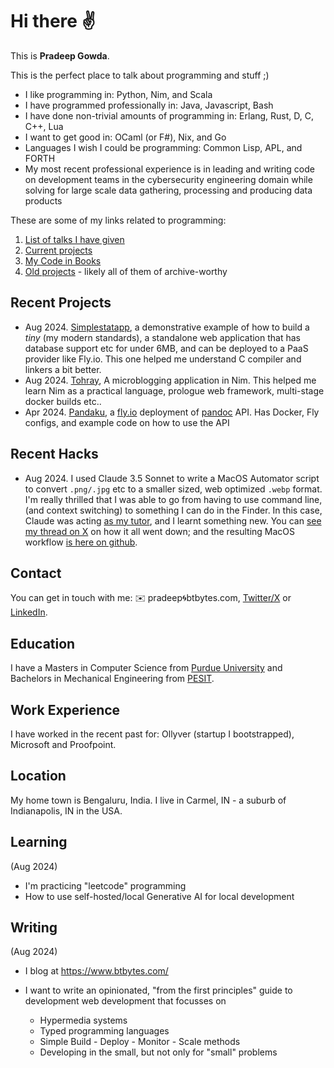 # Hi there ✌️

This is **Pradeep Gowda**.

This is the perfect place to talk about programming and stuff ;)

- I like programming in: Python, Nim, and Scala
- I have programmed professionally in: Java, Javascript, Bash
- I have done non-trivial amounts of programming in: Erlang, Rust, D, C, C++, Lua
- I want to get good in: OCaml (or F#), Nix, and Go
- Languages I wish I could be programming: Common Lisp, APL, and FORTH
- My most recent professional experience is in leading and writing code on development teams in the cybersecurity engineering domain while solving for large scale data gathering, processing and producing data products

These are some of my links related to programming:

1. [List of talks I have given](https://www.btbytes.com/talks.html)
1. [Current projects](https://github.com/btbytes)
1. [My Code in Books](https://www.btbytes.com/posts/2020-05-07-02-code-in-books.html)
1. [Old projects](https://v1.pradeepgowda.com/projects/) - likely all of them of archive-worthy

## Recent Projects

- Aug 2024. [Simplestatapp](//github.com/btbytes/simplestatapp), a demonstrative example of how to build a *tiny* (my modern standards),
a standalone web application that has database support etc for under 6MB, and can be deployed
to a PaaS provider like Fly.io. This one helped me understand C compiler and linkers a bit better.
- Aug 2024. [Tohray](https://github.com/btbytes/tohray), A microblogging application in Nim. This helped me
learn Nim as a practical language, prologue web framework, multi-stage docker builds etc..
- Apr 2024. [Pandaku](https://github.com/btbytes/pandaku), a [fly.io](https://fly.io) deployment of [pandoc](https://pandoc.org) API. Has Docker, Fly configs, and example code on how to use the API

## Recent Hacks

- Aug 2024. I used Claude 3.5 Sonnet to write a MacOS Automator script to convert `.png/.jpg` etc to a smaller sized, web optimized `.webp`
format. I'm really thrilled that I was able to go from having to use command line, (and context switching)
to something I can do in the Finder. In this case, Claude was acting [as my tutor](https://www.btbytes.com/posts/use-of-llms-for-programming.html), and I learnt something new.
You can [see my thread on X](https://x.com/btbytes/status/1821729486913626476) on how it all went down; and the resulting MacOS workflow [is here on github](https://github.com/btbytes/Convert-To-WebP-Workflow).

## Contact

You can get in touch with me: ✉️ pradeep🌀btbytes.com, [Twitter/X](https://x.com/btbytes) or [LinkedIn](https://linkedin.com/in/btbytes).

## Education

I have a Masters in Computer Science from [Purdue University](https://www.purdue.edu) and Bachelors in Mechanical Engineering from [PESIT](https://pes.edu).

## Work Experience

I have worked in the recent past for: Ollyver (startup I bootstrapped), Microsoft and Proofpoint.

## Location

My home town is Bengaluru, India. I live in Carmel, IN - a suburb of Indianapolis, IN in the USA.

## Learning

(Aug 2024)

- I'm practicing "leetcode" programming
- How to use self-hosted/local Generative AI for local development


## Writing

(Aug 2024)

- I blog at <https://www.btbytes.com/>
- I want to write an opinionated, "from the first principles" guide to development web development that focusses on

  - Hypermedia systems
  - Typed programming languages
  - Simple Build - Deploy - Monitor - Scale methods
  - Developing in the small, but not only for "small" problems
